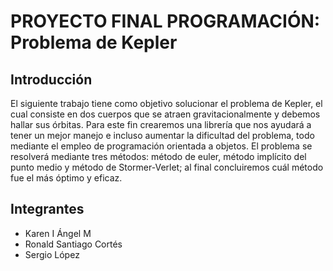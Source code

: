 # PROYECTO FINAL PROGRAMACIÓN: Problema de Kepler

## Introducción
El siguiente trabajo tiene como objetivo solucionar el problema de Kepler, el cual  consiste en dos cuerpos que se atraen gravitacionalmente y debemos hallar sus órbitas. Para este fin crearemos una librería que nos ayudará a tener un mejor manejo e incluso aumentar la dificultad del problema, todo mediante el empleo de programación orientada a objetos. El problema se resolverá mediante tres métodos: método de euler, método implícito del punto medio y
método de Stormer-Verlet; al final concluiremos cuál método fue el más óptimo y eficaz.

## Integrantes
* Karen I Ángel M
* Ronald Santiago Cortés
* Sergio López
